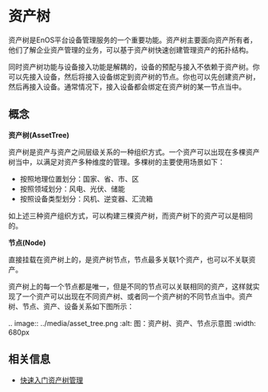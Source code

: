# 资产树

资产树是EnOS平台设备管理服务的一个重要功能。资产树主要面向资产所有者，他们了解企业资产管理的业务，可以基于资产树快速创建管理资产的拓扑结构。

同时资产树功能与设备接入功能是解耦的，设备的预配与接入不依赖于资产树。你可以先接入设备，然后将接入设备绑定到资产树的节点。你也可以先创建资产树，然后再接入设备。通常情况下，接入设备都会绑定在资产树的某一节点当中。

## 概念

**资产树(AssetTree)**

资产树是资产与资产之间层级关系的一种组织方式。一个资产可以出现在多棵资产树当中，以满足对资产多种维度的管理。多棵树的主要使用场景如下：
- 按照地理位置划分：国家、省、市、区
- 按照领域划分：风电、光伏、储能
- 按照设备类型划分：风机、逆变器、汇流箱

如上述三种资产组织方式，可以构建三棵资产树，而资产树下的资产可以是相同的。

**节点(Node)**

直接挂载在资产树上的，是资产树节点，节点最多关联1个资产，也可以不关联资产。

资产树上的每一个节点都是唯一，但是不同的节点可以关联相同的资产，这样就实现了一个资产可以出现在不同资产树、或者同一个资产树的不同节点当中。资产树、节点、资产、设备关系如下图所示：

.. image:: ../media/asset_tree.png
   :alt: 图：资产树、资产、节点示意图
   :width: 680px

## 相关信息<relatedinformation>

- [快速入门资产树管理](gettingstarted_assettree)
